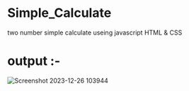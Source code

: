 # Simple_Calculate
two number simple calculate useing javascript HTML &amp; CSS

# output :-
![Screenshot 2023-12-26 103944](https://github.com/SAHILRATHO/Simple_Calculate/assets/144763172/cdd1a9d1-face-407b-bb26-a15ffb5604ad)
